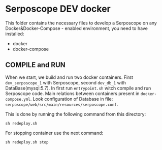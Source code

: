 # Serposcope DEV docker

This folder contains the necessary files to develop a Serposcope on any Docker&Docker-Compose - enabled environment, you need to have installed:
* docker
* docker-compose



## COMPILE and RUN
When we start, we build and run two docker containers. First `dev_serposcope_1` with Serposcope, second `dev_db_1` with DataBase(mysql:5.7). In first run `entrypoint.sh` witch compile and run Serposcope code. Main relations between containers present in `docker-compose.yml`.
Look configuration of Database in file: `serposcope/web/src/main/resources/serposcope.conf`.

This is done by running the following command from this directory:

```sh redeploy.sh``` 

For stopping container use the next command:

```sh redeploy.sh stop```